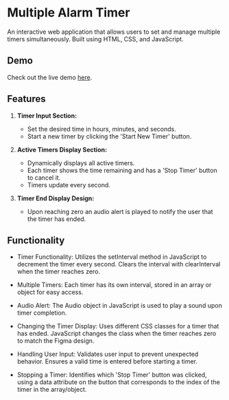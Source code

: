 # Multiple Alarm Timer

An interactive web application that allows users to set and manage multiple timers simultaneously. Built using HTML, CSS, and JavaScript.

## Demo
Check out the live demo [here]([Your_Deployed_Page_Link](https://sidd444.github.io/Multiple-Alarm-Timer/)).

## Features

1. **Timer Input Section:**
   - Set the desired time in hours, minutes, and seconds.
   - Start a new timer by clicking the 'Start New Timer' button.

2. **Active Timers Display Section:**
   - Dynamically displays all active timers.
   - Each timer shows the time remaining and has a 'Stop Timer' button to cancel it.
   - Timers update every second.

3. **Timer End Display Design:**
   - Upon reaching zero an audio alert is played to notify the user that the timer has ended.

## Functionality

- Timer Functionality: Utilizes the setInterval method in JavaScript to decrement the timer every second. Clears the interval with clearInterval when the timer reaches zero.
  
- Multiple Timers: Each timer has its own interval, stored in an array or object for easy access.

- Audio Alert: The Audio object in JavaScript is used to play a sound upon timer completion.

- Changing the Timer Display: Uses different CSS classes for a timer that has ended. JavaScript changes the class when the timer reaches zero to match the Figma design.

- Handling User Input: Validates user input to prevent unexpected behavior. Ensures a valid time is entered before starting a timer.

- Stopping a Timer: Identifies which 'Stop Timer' button was clicked, using a data attribute on the button that corresponds to the index of the timer in the array/object.

